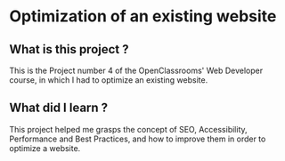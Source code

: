 # Optimization of an existing website

## What is this project ?

This is the Project number 4 of the OpenClassrooms' Web Developer course, in which I had to optimize an existing website.

## What did I learn ?

This project helped me grasps the concept of SEO, Accessibility, Performance and Best Practices, and how to improve them in order to optimize a website.
